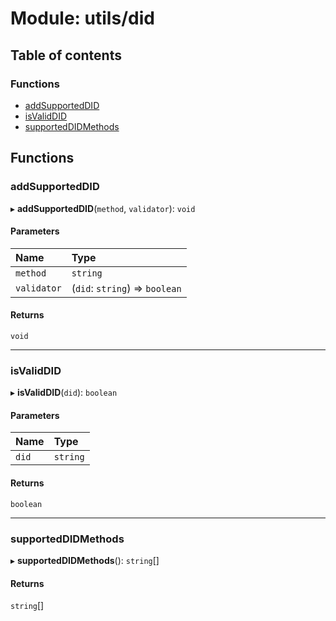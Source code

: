 # Module: utils/did

## Table of contents

### Functions

- [addSupportedDID](utils_did.md#addsupporteddid)
- [isValidDID](utils_did.md#isvaliddid)
- [supportedDIDMethods](utils_did.md#supporteddidmethods)

## Functions

### addSupportedDID

▸ **addSupportedDID**(`method`, `validator`): `void`

#### Parameters

| Name | Type |
| :------ | :------ |
| `method` | `string` |
| `validator` | (`did`: `string`) => `boolean` |

#### Returns

`void`

___

### isValidDID

▸ **isValidDID**(`did`): `boolean`

#### Parameters

| Name | Type |
| :------ | :------ |
| `did` | `string` |

#### Returns

`boolean`

___

### supportedDIDMethods

▸ **supportedDIDMethods**(): `string`[]

#### Returns

`string`[]
